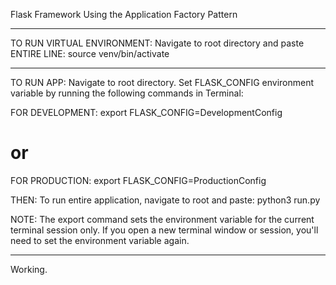 Flask Framework
Using the Application Factory Pattern
________________________________________________________


TO RUN VIRTUAL ENVIRONMENT:
Navigate to root directory and paste ENTIRE LINE:
source venv/bin/activate

________________________________________________________


TO RUN APP:
Navigate to root directory. Set FLASK_CONFIG environment
variable by running the following commands in Terminal:

FOR DEVELOPMENT:
export FLASK_CONFIG=DevelopmentConfig
# or
FOR PRODUCTION:
export FLASK_CONFIG=ProductionConfig

THEN:
To run entire application, navigate to root and paste:
python3 run.py


NOTE:
The export command sets the environment variable for the current terminal session only. If you open a new terminal window or session, you'll need to set the environment variable again.

________________________________________________________

Working.